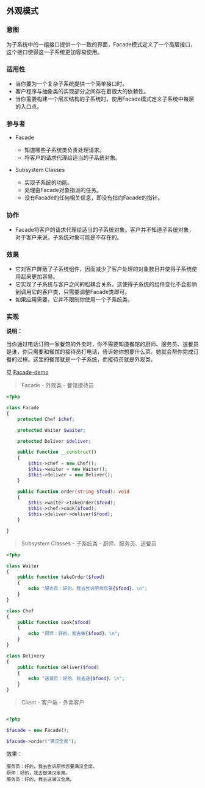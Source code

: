 ## 外观模式

### 意图

为子系统中的一组接口提供一个一致的界面，Facade模式定义了一个高层接口，这个接口使得这一子系统更加容易使用。

### 适用性

* 当你要为一个复杂子系统提供一个简单接口时。
* 客户程序与抽象类的实现部分之间存在着很大的依赖性。
* 当你需要构建一个层次结构的子系统时，使用Facade模式定义子系统中每层的入口点。

### 参与者

* Facade
  * 知道哪些子系统类负责处理请求。
  * 将客户的请求代理给适当的子系统对象。
  
* Subsystem Classes
  * 实现子系统的功能。
  * 处理由Facade对象指派的任务。
  * 没有Facade的任何相关信息，即没有指向Facade的指针。

### 协作

* Facade将客户的请求代理给适当的子系统对象。客户并不知道子系统对象，对于客户来说，子系统对象可能是不存在的。

### 效果

* 它对客户屏蔽了子系统组件，因而减少了客户处理的对象数目并使得子系统使用起来更加容易。
* 它实现了子系统与客户之间的松耦合关系，这使得子系统的组件变化不会影响到调用它的客户类，只需要调整Facade类即可。
* 如果应用需要，它并不限制你使用一个子系统类。
### 实现

**说明：**

当你通过电话订购一家餐馆的外卖时，你不需要知道餐馆的厨师、服务员、送餐员是谁，你只需要和餐馆的接待员打电话，告诉她你想要什么菜，她就会帮你完成订餐的过程。这里的餐馆就是一个子系统，而接待员就是外观类。

见 [Facade-demo](Facade-demo)

> Facade - 外观类 - 餐馆接待员

```php
<?php

class Facade
{
    protected Chef $chef;

    protected Waiter $waiter;

    protected Deliver $deliver;

    public function __construct()
    {
        $this->chef = new Chef();
        $this->waiter = new Waiter();
        $this->deliver = new Deliver();
    }

    public function order(string $food): void
    {
        $this->waiter->takeOrder($food);
        $this->chef->cook($food);
        $this->deliver->deliver($food);
    }

}
```

> Subsystem Classes - 子系统类 - 厨师、服务员、送餐员

```php
<?php

class Waiter
{
    public function takeOrder($food)
    {
        echo "服务员：好的，我去告诉厨师您要{$food}。\n";
    }
}

class Chef
{
    public function cook($food)
    {
        echo "厨师：好的，我去做{$food}。\n";
    }
}

class Delivery
{
    public function deliver($food)
    {
        echo "送餐员：好的，我去送{$food}。\n";
    }
}
```

> Client - 客户端 - 外卖客户

```php

<?php

$facade = new Facade();

$facade->order("满汉全席");
```

效果：

```
服务员：好的，我去告诉厨师您要满汉全席。
厨师：好的，我去做满汉全席。
服务员：好的，我去送满汉全席。
```